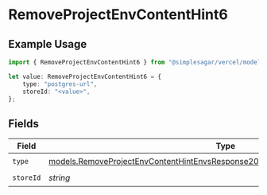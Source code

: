 # RemoveProjectEnvContentHint6

## Example Usage

```typescript
import { RemoveProjectEnvContentHint6 } from "@simplesagar/vercel/models/removeprojectenvop.js";

let value: RemoveProjectEnvContentHint6 = {
    type: "postgres-url",
    storeId: "<value>",
};
```

## Fields

| Field                                                                                                                                                                      | Type                                                                                                                                                                       | Required                                                                                                                                                                   | Description                                                                                                                                                                |
| -------------------------------------------------------------------------------------------------------------------------------------------------------------------------- | -------------------------------------------------------------------------------------------------------------------------------------------------------------------------- | -------------------------------------------------------------------------------------------------------------------------------------------------------------------------- | -------------------------------------------------------------------------------------------------------------------------------------------------------------------------- |
| `type`                                                                                                                                                                     | [models.RemoveProjectEnvContentHintEnvsResponse200ApplicationJSONResponseBodyType](../models/removeprojectenvcontenthintenvsresponse200applicationjsonresponsebodytype.md) | :heavy_check_mark:                                                                                                                                                         | N/A                                                                                                                                                                        |
| `storeId`                                                                                                                                                                  | *string*                                                                                                                                                                   | :heavy_check_mark:                                                                                                                                                         | N/A                                                                                                                                                                        |